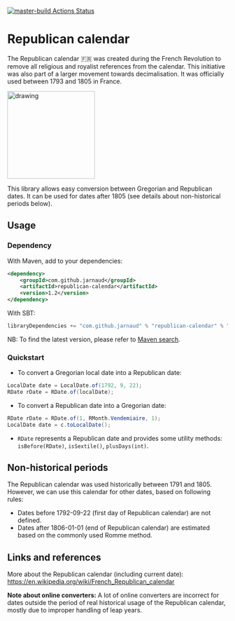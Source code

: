 [![master-build Actions Status](https://github.com/jarnaud/republican-calendar/workflows/master-build/badge.svg)](https://github.com/jarnaud/republican-calendar/actions)

# Republican calendar

The Republican calendar :fr: was created during the French Revolution to remove all
religious and royalist references from the calendar. 
This initiative was also part of a larger movement towards decimalisation.
It was officially used between 1793 and 1805 in France.

<img src="https://upload.wikimedia.org/wikipedia/commons/thumb/6/65/Calendrier-republicain-debucourt2.jpg/800px-Calendrier-republicain-debucourt2.jpg" alt="drawing" width="200"/>

This library allows easy conversion between Gregorian and Republican dates.
It can be used for dates after 1805 (see details about non-historical periods below).

## Usage

### Dependency

With Maven, add to your dependencies:

```xml
<dependency>
    <groupId>com.github.jarnaud</groupId>
    <artifactId>republican-calendar</artifactId>
    <version>1.2</version>
</dependency>
```

With SBT:

```sbt
libraryDependencies += "com.github.jarnaud" % "republican-calendar" % "1.2"
```

NB: To find the latest version, please refer to [Maven search](https://search.maven.org/artifact/com.github.jarnaud/republican-calendar).

### Quickstart

- To convert a Gregorian local date into a Republican date:

```java
LocalDate date = LocalDate.of(1792, 9, 22);
RDate rDate = RDate.of(localDate);
```

- To convert a Republican date into a Gregorian date:

```java
RDate rDate = RDate.of(1, RMonth.Vendemiaire, 1);
LocalDate date = c.toLocalDate();
```

- `RDate` represents a Republican date and provides some utility methods:
`isBefore(RDate)`, `isSextile()`, `plusDays(int)`.

## Non-historical periods

The Republican calendar was used historically between 1791 and 1805.
However, we can use this calendar for other dates, based on following rules:

- Dates before 1792-09-22 (first day of Republican calendar) are not defined.
- Dates after 1806-01-01 (end of Republican calendar) are estimated based on the commonly used Romme method.

## Links and references

More about the Republican calendar (including current date): 
https://en.wikipedia.org/wiki/French_Republican_calendar

**Note about online converters:**
A lot of online converters are incorrect for dates outside the period of real historical
usage of the Republican calendar, mostly due to improper handling of leap years.
